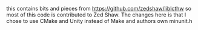 this contains bits and pieces from https://github.com/zedshaw/liblcthw so most of this code is contributed to Zed Shaw. The changes here is that I chose to use CMake and Unity instead of Make and authors own minunit.h
